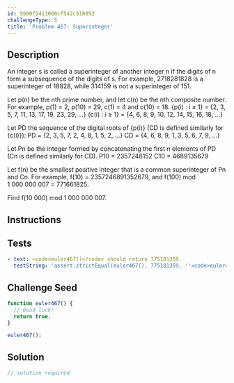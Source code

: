 ```yaml
---
id: 5900f5411000cf542c510052
challengeType: 5
title: 'Problem 467: Superinteger'
---
```


## Description
<section id='description'>
An integer s is called a superinteger of another integer n if the digits of n form a subsequence of the digits of s.
For example, 2718281828 is a superinteger of 18828, while 314159 is not a superinteger of 151.


Let p(n) be the nth prime number, and let c(n) be the nth composite number. For example, p(1) = 2, p(10) = 29, c(1) = 4 and c(10) = 18.
{p(i) : i ≥ 1} = {2, 3, 5, 7, 11, 13, 17, 19, 23, 29, ...}
{c(i) : i ≥ 1} = {4, 6, 8, 9, 10, 12, 14, 15, 16, 18, ...}

Let PD the sequence of the digital roots of {p(i)} (CD is defined similarly for {c(i)}):
PD = {2, 3, 5, 7, 2, 4, 8, 1, 5, 2, ...}
CD = {4, 6, 8, 9, 1, 3, 5, 6, 7, 9, ...}

Let Pn be the integer formed by concatenating the first n elements of PD (Cn is defined similarly for CD).
P10 = 2357248152
C10 = 4689135679

Let f(n) be the smallest positive integer that is a common superinteger of Pn and Cn. For example, f(10) = 2357246891352679, and f(100) mod 1 000 000 007 = 771661825.

Find f(10 000) mod 1 000 000 007.
</section>

## Instructions
<section id='instructions'>

</section>

## Tests
<section id='tests'>

```yml
- text: <code>euler467()</code> should return 775181359.
  testString: 'assert.strictEqual(euler467(), 775181359, ''<code>euler467()</code> should return 775181359.'');'

```

</section>

## Challenge Seed
<section id='challengeSeed'>

<div id='js-seed'>

```js
function euler467() {
  // Good luck!
  return true;
}

euler467();
```

</div>



</section>

## Solution
<section id='solution'>

```js
// solution required
```
</section>
